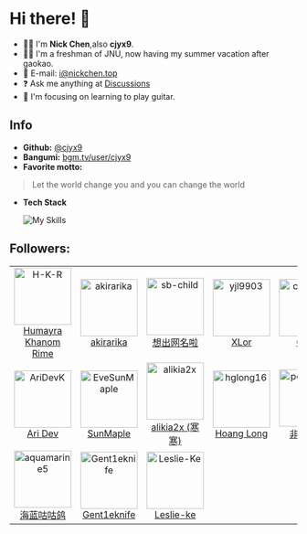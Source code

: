 # Hi there! 👋

- 👨‍🦯 I'm **Nick Chen**,also **cjyx9**.
- 🧑‍🎓 I'm a freshman of JNU, now having my summer vacation after gaokao.
- 📧 E-mail: i@nickchen.top
- ❓ Ask me anything at [Discussions](https://github.com/nick-cjyx9/nick-cjyx9/discussions)
- 🎸 I'm focusing on learning to play guitar.


## Info
- **Github:** [@cjyx9](https://github.com/nick-cjyx9)
- **Bangumi:** [bgm.tv/user/cjyx9](https://bgm.tv/user/cjyx9)
- **Favorite motto:** 
> Let the world change you and you can change the world
- **Tech Stack**
  
  ![My Skills](https://skillicons.dev/icons?i=vue,js,ts,python,astro,workers)


## Followers:
<!--START_SECTION:top-followers-->
<table>
  <tr>
    <td align="center">
      <a href="https://github.com/H-K-R">
        <img src="https://avatars2.githubusercontent.com/u/69351423" width="100px;" alt="H-K-R"/>
      </a>
      <br />
      <a href="https://github.com/H-K-R">Humayra Khanom Rime</a>
    </td>
    <td align="center">
      <a href="https://github.com/akirarika">
        <img src="https://avatars2.githubusercontent.com/u/33272184" width="100px;" alt="akirarika"/>
      </a>
      <br />
      <a href="https://github.com/akirarika">akirarika</a>
    </td>
    <td align="center">
      <a href="https://github.com/sb-child">
        <img src="https://avatars2.githubusercontent.com/u/55868015" width="100px;" alt="sb-child"/>
      </a>
      <br />
      <a href="https://github.com/sb-child">想出网名啦</a>
    </td>
    <td align="center">
      <a href="https://github.com/yjl9903">
        <img src="https://avatars2.githubusercontent.com/u/30072175" width="100px;" alt="yjl9903"/>
      </a>
      <br />
      <a href="https://github.com/yjl9903">XLor</a>
    </td>
    <td align="center">
      <a href="https://github.com/czy0729">
        <img src="https://avatars2.githubusercontent.com/u/13514316" width="100px;" alt="czy0729"/>
      </a>
      <br />
      <a href="https://github.com/czy0729">Chan</a>
    </td>
    <td align="center">
      <a href="https://github.com/NeKoOuO">
        <img src="https://avatars2.githubusercontent.com/u/111511925" width="100px;" alt="NeKoOuO"/>
      </a>
      <br />
      <a href="https://github.com/NeKoOuO">ɴᴇᴋᴏ</a>
    </td>
    <td align="center">
      <a href="https://github.com/yixinBC">
        <img src="https://avatars2.githubusercontent.com/u/61578883" width="100px;" alt="yixinBC"/>
      </a>
      <br />
      <a href="https://github.com/yixinBC">yixinBC</a>
    </td>
  </tr>
  <tr>
    <td align="center">
      <a href="https://github.com/AriDevK">
        <img src="https://avatars2.githubusercontent.com/u/42656298" width="100px;" alt="AriDevK"/>
      </a>
      <br />
      <a href="https://github.com/AriDevK">Ari Dev</a>
    </td>
    <td align="center">
      <a href="https://github.com/EveSunMaple">
        <img src="https://avatars2.githubusercontent.com/u/121652165" width="100px;" alt="EveSunMaple"/>
      </a>
      <br />
      <a href="https://github.com/EveSunMaple">SunMaple</a>
    </td>
    <td align="center">
      <a href="https://github.com/alikia2x">
        <img src="https://avatars2.githubusercontent.com/u/87868889" width="100px;" alt="alikia2x"/>
      </a>
      <br />
      <a href="https://github.com/alikia2x">alikia2x (寒寒)</a>
    </td>
    <td align="center">
      <a href="https://github.com/hglong16">
        <img src="https://avatars2.githubusercontent.com/u/83296144" width="100px;" alt="hglong16"/>
      </a>
      <br />
      <a href="https://github.com/hglong16">Hoang Long</a>
    </td>
    <td align="center">
      <a href="https://github.com/powerfulyang">
        <img src="https://avatars2.githubusercontent.com/u/21997724" width="100px;" alt="powerfulyang"/>
      </a>
      <br />
      <a href="https://github.com/powerfulyang">非凡少年</a>
    </td>
    <td align="center">
      <a href="https://github.com/WenqiOfficial">
        <img src="https://avatars2.githubusercontent.com/u/67701681" width="100px;" alt="WenqiOfficial"/>
      </a>
      <br />
      <a href="https://github.com/WenqiOfficial">Chang Li</a>
    </td>
    <td align="center">
      <a href="https://github.com/Tikas">
        <img src="https://avatars2.githubusercontent.com/u/3396710" width="100px;" alt="Tikas"/>
      </a>
      <br />
      <a href="https://github.com/Tikas">Tikas</a>
    </td>
  </tr>
  <tr>
    <td align="center">
      <a href="https://github.com/aquamarine5">
        <img src="https://avatars2.githubusercontent.com/u/50990424" width="100px;" alt="aquamarine5"/>
      </a>
      <br />
      <a href="https://github.com/aquamarine5">海蓝咕咕鸽</a>
    </td>
    <td align="center">
      <a href="https://github.com/Gent1eknife">
        <img src="https://avatars2.githubusercontent.com/u/185935670" width="100px;" alt="Gent1eknife"/>
      </a>
      <br />
      <a href="https://github.com/Gent1eknife">Gent1eknife</a>
    </td>
    <td align="center">
      <a href="https://github.com/Leslie-Ke">
        <img src="https://avatars2.githubusercontent.com/u/172290709" width="100px;" alt="Leslie-Ke"/>
      </a>
      <br />
      <a href="https://github.com/Leslie-Ke">Leslie-ke</a>
    </td>
  </tr>
</table>
<!--END_SECTION:top-followers-->
